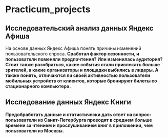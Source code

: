 # Practicum_projects
## Исследовательский анализ данных Яндекс Афиша
На основе данных Яндекс Афиша понять причины изменений пользовательского спроса. 
**Сработал фактор сезонности, и пользователи поменяли предпочтения? Или изменилась аудитория? Стоит также разобраться, какие события стали привлекать больше зрителей, а какие организаторы и площадки выбились в лидеры. А также понять, отличаются ли своей активностью пользователи мобильных устройств от клиентов, которые бронируют билеты со стационарного компьютера.**

## Исследование данных Яндекс Книги
**Предобработать данные и статистически дать ответ на вопрос: пользователи из Санкт-Петербурга проводят в среднем больше времени за чтением и прослушиванием книг в приложении, чем пользователи из Москвы.**
